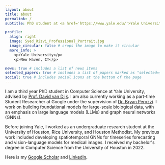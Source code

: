 ```yaml
---
layout: about
title: about
permalink: /
subtitle: PhD student at <a href='https://www.yale.edu/'>Yale University</a>.

profile:
  align: right
  image: Syed_Rizvi_Professional_Portrait.jpg
  image_circular: false # crops the image to make it circular
  more_info: >
    <p>Yale University</p>
    <p>New Haven, CT</p>

news: true # includes a list of news items
selected_papers: true # includes a list of papers marked as "selected={true}"
social: true # includes social icons at the bottom of the page
---
```


I am a third year PhD student in Computer Science at Yale University, advised by [Prof. David van Dijk](https://medicine.yale.edu/profile/david-vandijk/). I am also currently working as a part-time Student Researcher at Google under the supervision of [Dr. Bryan Perozzi](https://research.google/people/bryan-perozzi/). I work on building foundational models for large-scale biological data, with an emphasis on large language models (LLMs) and graph neural networks (GNNs).

Before joining Yale, I worked as an undergraduate research student at the University of Houston, Rice University, and Houston Methodist. My previous work included developing spatiotemporal GNNs for timeseries forecasting and vision-language models for medical images. I received my bachelor's degree in Computer Science from the University of Houston in 2022.

Here is my <i class="ai ai-google-scholar-square"></i> [Google Scholar](https://scholar.google.com/citations?user=2rhnnZ4AAAAJ&hl=en) and <i class="fa-brands fa-linkedin"></i> [LinkedIn](https://www.linkedin.com/in/syed-a-rizvi-01/).
